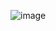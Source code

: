 ![image](https://github.com/IacobAlexandruGeorgian/url-shortener/assets/84518155/d297bf5b-50f6-40fd-8d2c-3093aa7ff9fb)

